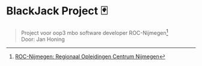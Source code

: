 # BlackJack Project 🃏
> Project voor oop3 mbo software developer ROC-Nijmegen[^1]<br/>
> Door: Jan Honing

[^1]: [ROC-Nijmegen: Regionaal Opleidingen Centrum Nijmegen](https://www.roc-nijmegen.nl/)